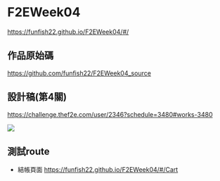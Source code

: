 # F2EWeek04
https://funfish22.github.io/F2EWeek04/#/

## 作品原始碼
https://github.com/funfish22/F2EWeek04_source

## 設計稿(第4關)
https://challenge.thef2e.com/user/2346?schedule=3480#works-3480

![](https://i.imgur.com/juvUIsG.jpg)

## 測試route
- 結帳頁面 https://funfish22.github.io/F2EWeek04/#/Cart